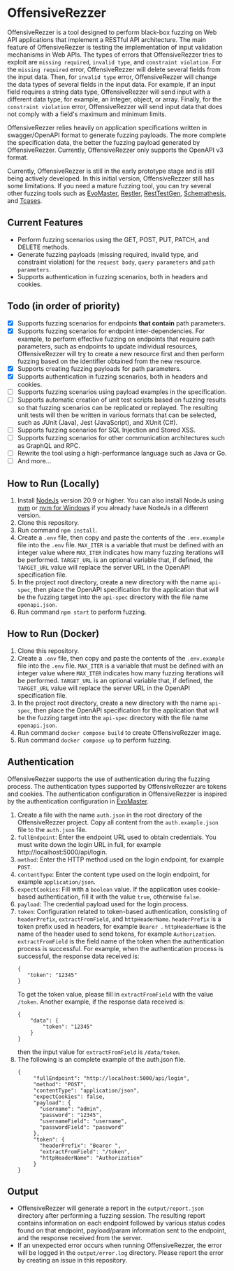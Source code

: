 # OffensiveRezzer

OffensiveRezzer is a tool designed to perform black-box fuzzing on Web API applications that implement a RESTful API architecture. 
The main feature of OffensiveRezzer is testing the implementation of input validation mechanisms in Web APIs. 
The types of errors that OffensiveRezzer tries to exploit are `missing required`, `invalid type`, and `constraint violation`. 
For the `missing required` error, OffensiveRezzer will delete several fields from the input data. 
Then, for `invalid type` error, OffensiveRezzer will change the data types of several fields in the input data. 
For example, if an input field requires a string data type, OffensiveRezzer will send input with a different data type, for example, an integer, object, or array. 
Finally, for the `constraint violation` error, OffensiveRezzer will send input data that does not comply with a field's maximum and minimum limits.

OffensiveRezzer relies heavily on application specifications written in swagger/OpenAPI format to generate fuzzing payloads. The more complete the specification data, 
the better the fuzzing payload generated by OffensiveRezzer. Currently, OffensiveRezzer only supports the OpenAPI v3 format.

Currently, OffensiveRezzer is still in the early prototype stage and is still being actively developed. 
In this initial version, OffensiveRezzer still has some limitations. 
If you need a mature fuzzing tool, you can try several other fuzzing tools such as [EvoMaster](https://github.com/EMResearch/EvoMaster), [Restler](https://github.com/microsoft/restler-fuzzer), 
[RestTestGen](https://github.com/SeUniVr/RestTestGen), [Schemathesis](https://github.com/schemathesis/schemathesis), and [Tcases](https://github.com/Cornutum/tcases).

## Current Features

- Perform fuzzing scenarios using the GET, POST, PUT, PATCH, and DELETE methods.
- Generate fuzzing payloads (missing required, invalid type, and constraint violation) for the `request body`, `query parameters` and `path parameters`.
- Supports authentication in fuzzing scenarios, both in headers and cookies.

## Todo (in order of priority)
- [x] Supports fuzzing scenarios for endpoints **that contain** path parameters.
- [x] Supports fuzzing scenarios for endpoint inter-dependencies. For example, to perform effective fuzzing on endpoints that require path parameters, such as endpoints to update individual resources, OffensiveRezzer will try to create a new resource first and then perform fuzzing based on the identifier obtained from the new resource.
- [x] Supports creating fuzzing payloads for path parameters.
- [x] Supports authentication in fuzzing scenarios, both in headers and cookies.
- [ ] Supports fuzzing scenarios using payload examples in the specification.
- [ ] Supports automatic creation of unit test scripts based on fuzzing results so that fuzzing scenarios can be replicated or replayed. The resulting unit tests will then be written in various formats that can be selected, such as JUnit (Java), Jest (JavaScript), and XUnit (C#).
- [ ] Supports fuzzing scenarios for SQL Injection and Stored XSS.
- [ ] Supports fuzzing scenarios for other communication architectures such as GraphQL and RPC.
- [ ] Rewrite the tool using a high-performance language such as Java or Go.
- [ ] And more...

## How to Run (Locally)
1. Install [NodeJs](https://nodejs.org) version 20.9 or higher. You can also install NodeJs using [nvm](https://github.com/nvm-sh/nvm) or [nvm for Windows](https://github.com/coreybutler/nvm-windows) if you already have NodeJs in a different version.
2. Clone this repository.
3. Run command `npm install`.
4. Create a `.env` file, then copy and paste the contents of the `.env.example` file into the `.env` file. `MAX_ITER` is a variable that must be defined with an integer value where `MAX_ITER` indicates how many fuzzing iterations will be performed. `TARGET_URL` is an optional variable that, if defined, the `TARGET_URL` value will replace the server URL in the OpenAPI specification file.
5. In the project root directory, create a new directory with the name `api-spec`, then place the OpenAPI specification for the application that will be the fuzzing target into the `api-spec` directory with the file name `openapi.json`.
6. Run command `npm start` to perform fuzzing.

## How to Run (Docker)
1. Clone this repository.
2. Create a `.env` file, then copy and paste the contents of the `.env.example` file into the `.env` file. `MAX_ITER` is a variable that must be defined with an integer value where `MAX_ITER` indicates how many fuzzing iterations will be performed. `TARGET_URL` is an optional variable that, if defined, the `TARGET_URL` value will replace the server URL in the OpenAPI specification file.
3. In the project root directory, create a new directory with the name `api-spec`, then place the OpenAPI specification for the application that will be the fuzzing target into the `api-spec` directory with the file name `openapi.json`.
4. Run command `docker compose build` to create OffensiveRezzer image.
5. Run command `docker compose up` to perform fuzzing.

## Authentication
OffensiveRezzer supports the use of authentication during the fuzzing process. The authentication types supported by OffensiveRezzer are tokens and cookies. The authentication configuration in OffensiveRezzer is inspired by the authentication configuration in [EvoMaster](https://github.com/EMResearch/EvoMaster/blob/master/docs/auth.md).
1. Create a file with the name `auth.json` in the root directory of the OffensiveRezzer project. Copy all content from the `auth.example.json` file to the `auth.json` file.
2. `fullEndpoint`: Enter the endpoint URL used to obtain credentials. You must write down the login URL in full, for example http://localhost:5000/api/login.
3. `method`: Enter the HTTP method used on the login endpoint, for example `POST`.
4. `contentType`: Enter the content type used on the login endpoint, for example `application/json`.
5. `expectCookies`: Fill with a `boolean` value. If the application uses cookie-based authentication, fill it with the value `true`, otherwise `false`.
6. `payload`: The credential payload used for the login process.
7. `token`: Configuration related to token-based authentication, consisting of `headerPrefix`, `extractFromField`, and `httpHeaderName`. `headerPrefix` is a token prefix used in headers, for example `Bearer `. `httpHeaderName` is the name of the header used to send tokens, for example `Authorization`. `extractFromField` is the field name of the token when the authentication process is successful. For example, when the authentication process is successful, the response data received is:
   ```
   {
      "token": "12345"
   }
   ```
   To get the token value, please fill in `extractFromField` with the value `/token`. Another example, if the response data received is:
   ```
   {
       "data": {
           "token": "12345"
       }
   }
   ```
   then the input value for `extractFromField` is `/data/token`.
8. The following is an complete example of the auth.json file.
   ```
   {
        "fullEndpoint": "http://localhost:5000/api/login",
        "method": "POST",
        "contentType": "application/json",
        "expectCookies": false,
        "payload": {
          "username": "admin",
          "password": "12345",
          "usernameField": "username",
          "passwordField": "password"
        },
        "token": {
          "headerPrefix": "Bearer ",
          "extractFromField": "/token",
          "httpHeaderName": "Authorization"
        }
   }
   ```

## Output
- OffensiveRezzer will generate a report in the `output/report.json` directory after performing a fuzzing session. The resulting report contains information on each endpoint followed by various status codes found on that endpoint, payload/param information sent to the endpoint, and the response received from the server.
- If an unexpected error occurs when running OffensiveRezzer, the error will be logged in the `output/error.log` directory. Please report the error by creating an issue in this repository.
